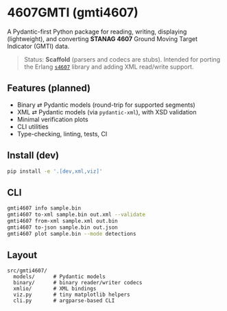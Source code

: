 # 4607GMTI (gmti4607)

A Pydantic-first Python package for reading, writing, displaying (lightweight), and converting **STANAG 4607** Ground Moving Target Indicator (GMTI) data.

> Status: **Scaffold** (parsers and codecs are stubs). Intended for porting the Erlang [`s4607`](https://github.com/pentlandedge/s4607) library and adding XML read/write support.

## Features (planned)
- Binary ⇄ Pydantic models (round-trip for supported segments)
- XML ⇄ Pydantic models (via `pydantic-xml`), with XSD validation
- Minimal verification plots
- CLI utilities
- Type-checking, linting, tests, CI

## Install (dev)
```bash
pip install -e '.[dev,xml,viz]'
```

## CLI
```bash
gmti4607 info sample.bin
gmti4607 to-xml sample.bin out.xml --validate
gmti4607 from-xml sample.xml out.bin
gmti4607 to-json sample.bin out.json
gmti4607 plot sample.bin --mode detections
```

## Layout
```
src/gmti4607/
  models/      # Pydantic models
  binary/      # binary reader/writer codecs
  xmlio/       # XML bindings
  viz.py       # tiny matplotlib helpers
  cli.py       # argparse-based CLI
```
